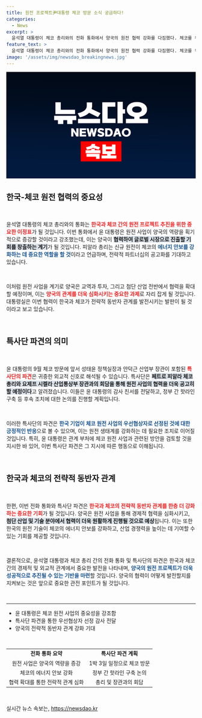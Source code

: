 ```yaml
---
title: 원전 프로젝트尹대통령 체코 방문 소식 궁금하다!
categories:
  - News
excerpt: >
  윤석열 대통령이 체코 총리와의 전화 통화에서 양국의 원전 협력 강화를 다짐했다. 체코를 위한 특사단 파견이 결정된 가운데, 한국 기업의 신규 원전사업 참여로 전략적 파트너십이 더욱 공고해질 전망이다.
feature_text: >
  윤석열 대통령이 체코 총리와의 전화 통화에서 양국의 원전 협력 강화를 다짐했다. 체코를 위한 특사단 파견이 결정된 가운데, 한국 기업의 신규 원전사업 참여로 전략적 파트너십이 더욱 공고해질 전망이다.
image: '/assets/img/newsdao_breakingnews.jpg'
---
```


<p><img src="/assets/img/newsdao_breakingnews.jpg" alt="ranknews 속보" /></p>

<h2 data-ke-size="size26">한국-체코 원전 협력의 중요성</h2>

<p data-ke-size="size16">&nbsp;</p>

<p>윤석열 대통령의 체코 총리와의 통화는 <b><span style="color: #ee2323;">한국과 체코 간의 원전 프로젝트 추진을 위한 중요한 이정표</span></b>가 될 것입니다. 이번 통화에서 윤 대통령은 원전 사업이 양국의 역량을 획기적으로 증강할 것이라고 강조했는데, 이는 양국이 <b><span style="background-color: #21538527;">협력하여 글로벌 시장으로 진출할 기회를 창출하는 계기</span></b>가 될 것입니다. 피알라 총리는 신규 원전이 체코의 <b><span style="color: #1a5490;">에너지 안보를 강화하는 데 중요한 역할을 할 것</span></b>이라고 언급하며, 전략적 파트너십의 공고화를 기대하고 있습니다.</p>

<p data-ke-size="size16">&nbsp;</p>

<p>이처럼 원전 사업을 계기로 양국은 교역과 투자, 그리고 첨단 산업 전반에서 협력을 확대할 예정이며, 이는 <b><span style="color: #ee2323;">양국의 관계를 더욱 심화시키는 중요한 과제</span></b>로 자리 잡게 될 것입니다. 대통령실은 이번 협력이 한국과 체코가 전략적 동반자 관계를 발전시키는 발판이 될 것이라고 보고 있습니다.</p>

<p data-ke-size="size16">&nbsp;</p>

<h2 data-ke-size="size26">특사단 파견의 의미</h2>

<p data-ke-size="size16">&nbsp;</p>

<p>윤 대통령의 9월 체코 방문에 앞서 성태윤 정책실장과 안덕근 산업부 장관이 포함된 <b><span style="color: #ee2323;">특사단의 파견</span></b>은 귀중한 외교적 신호로 해석될 수 있습니다. 특사단은 <b><span style="background-color: #21538527;">페트로 피알라 체코 총리와 요제프 시켈라 산업통상부 장관과의 회담을 통해 원전 사업의 협력을 더욱 공고히 할 예정이다</span></b>고 알려졌습니다. 이들은 윤 대통령의 감사 친서를 전달하고, 정부 간 핫라인 구축 등 후속 조치에 대한 논의를 진행할 계획입니다.</p>

<p data-ke-size="size16">&nbsp;</p>

<p>이러한 특사단의 파견은 <b><span style="color: #1a5490;">한국 기업이 체코 원전 사업의 우선협상자로 선정된 것에 대한 긍정적인 반응</span></b>으로 볼 수 있으며, 이는 원전 생태계를 강화하는 데 필요한 조치로 이어질 것입니다. 특히, 윤 대통령은 관계 부처에 체코 원전 사업과 관련된 방안을 검토할 것을 지시한 바 있어, 이번 특사단 파견은 그 지시에 따른 행동으로 이해됩니다.</p>

<p data-ke-size="size16">&nbsp;</p>

<h2 data-ke-size="size26">한국과 체코의 전략적 동반자 관계</h2>

<p data-ke-size="size16">&nbsp;</p>

<p>한편, 이번 전화 통화와 특사단 파견은 <b><span style="color: #ee2323;">한국과 체코의 전략적 동반자 관계를 한층 더 강화하는 중요한 기회</span></b>가 될 것입니다. 양국은 원전 사업을 통해 경제적 협력을 심화시키고, <b><span style="background-color: #21538527;">첨단 산업 및 기술 분야에서 협력이 더욱 원활하게 진행될 것으로 예상</span></b>됩니다. 이는 또한 한국의 원전 기술이 체코의 에너지 안보를 강화하고, 산업 경쟁력을 높이는 데 기여할 수 있는 기회를 제공할 것입니다.</p>

<p data-ke-size="size16">&nbsp;</p>

<p>결론적으로, 윤석열 대통령과 체코 총리 간의 전화 통화 및 특사단의 파견은 한국과 체코 간의 경제적 및 외교적 관계에서 중요한 발전을 나타내며, <b><span style="color: #1a5490;">양국의 원전 프로젝트가 더욱 성공적으로 추진될 수 있는 기반을 마련</span></b>할 것입니다. 양국의 협력이 어떻게 발전할지를 지켜보는 것은 앞으로 중요한 관전 포인트가 될 것입니다.</p>

<p data-ke-size="size16">&nbsp;</p>

<hr>

<ul>
<li>윤 대통령은 체코 원전 사업의 중요성을 강조함</li>
<li>특사단 파견을 통한 우선협상자 선정 감사 전달</li>
<li>양국의 전략적 동반자 관계 강화 기대</li>
</ul>

<p data-ke-size="size16">&nbsp;</p>

<table style="width: 100%; border-collapse: collapse;">
<tr>
<td style="text-align: center; height: 17px;"><b>전화 통화 요약</b></td>
<td style="text-align: center; height: 17px;"><b>특사단 파견 계획</b></td>
</tr>
<tr>
<td style="text-align: center; height: 17px;">원전 사업은 양국의 역량을 증강</td>
<td style="text-align: center; height: 17px;">1박 3일 일정으로 체코 방문</td>
</tr>
<tr>
<td style="text-align: center; height: 17px;">체코의 에너지 안보 강화</td>
<td style="text-align: center; height: 17px;">정부 간 핫라인 구축 논의</td>
</tr>
<tr>
<td style="text-align: center; height: 17px;">협력 확대를 통한 전략적 관계 심화</td>
<td style="text-align: center; height: 17px;">총리 및 장관과의 회담</td>
</tr>
</table>

<p data-ke-size="size16">&nbsp;</p>
실시간 뉴스 속보는, <a href="https://newsdao.kr" rel="dofollow">https://newsdao.kr</a>


